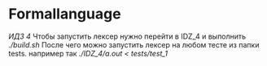 # Formallanguage

*ИДЗ 4*
Чтобы запустить лексер нужно перейти в IDZ_4 и выполнить *./build.sh*
После чего можно запустить лексер на любом тесте из папки tests. например так *./IDZ_4/a.out < tests/test_1*
